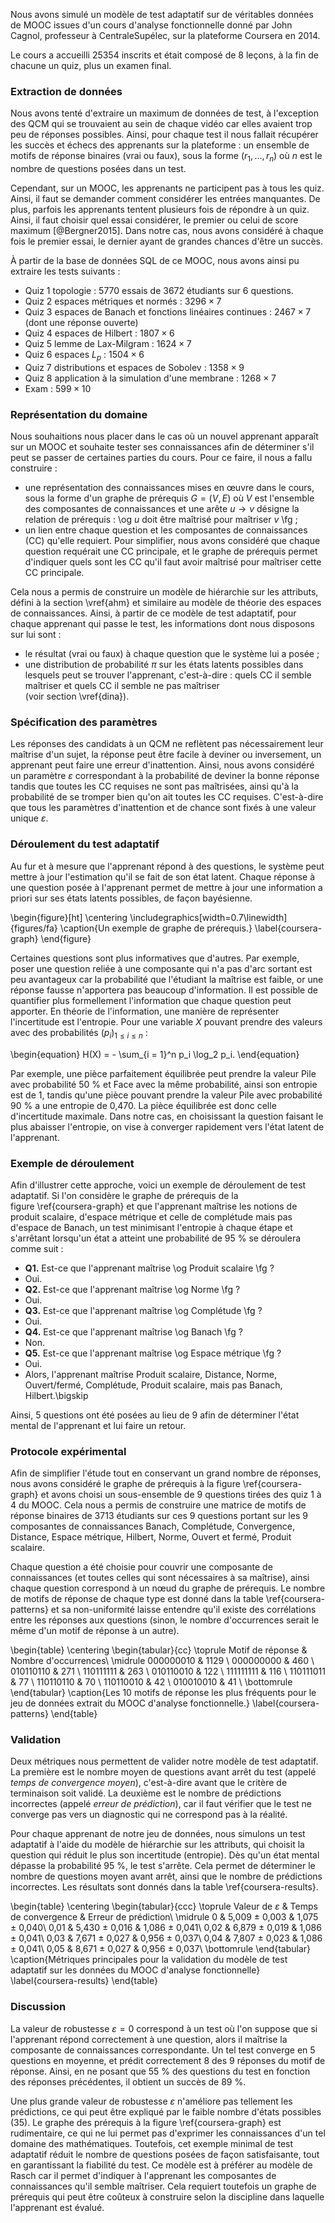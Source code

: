Nous avons simulé un modèle de test adaptatif sur de véritables données de MOOC issues d'un cours d'analyse fonctionnelle donné par John Cagnol, professeur à CentraleSupélec, sur la plateforme Coursera en 2014.

Le cours a accueilli 25354 inscrits et était composé de 8 leçons, à la fin de chacune un quiz, plus un examen final.

### Extraction de données

Nous avons tenté d'extraire un maximum de données de test, à l'exception des QCM qui se trouvaient au sein de chaque vidéo car elles avaient trop peu de réponses possibles. Ainsi, pour chaque test il nous fallait récupérer les succès et échecs des apprenants sur la plateforme : un ensemble de motifs de réponse binaires (vrai ou faux), sous la forme $(r_1, \ldots, r_n)$ où $n$ est le nombre de questions posées dans un test.

Cependant, sur un MOOC, les apprenants ne participent pas à tous les quiz. Ainsi, il faut se demander comment considérer les entrées manquantes. De plus, parfois les apprenants tentent plusieurs fois de répondre à un quiz. Ainsi, il faut choisir quel essai considérer, le premier ou celui de score maximum [@Bergner2015]. Dans notre cas, nous avons considéré à chaque fois le premier essai, le dernier ayant de grandes chances d'être un succès.

À partir de la base de données SQL de ce MOOC, nous avons ainsi pu extraire les tests suivants :

- Quiz 1 topologie : 5770 essais de 3672 étudiants sur 6 questions.
- Quiz 2 espaces métriques et normés : $3296 \times 7$
- Quiz 3 espaces de Banach et fonctions linéaires continues : $2467 \times 7$ (dont une réponse ouverte)
- Quiz 4 espaces de Hilbert : $1807 \times 6$
- Quiz 5 lemme de Lax-Milgram : $1624 \times 7$
- Quiz 6 espaces $L_p$ : $1504 \times 6$
- Quiz 7 distributions et espaces de Sobolev : $1358 \times 9$
- Quiz 8 application à la simulation d'une membrane : $1268 \times 7$
- Exam : $599 \times 10$

### Représentation du domaine

Nous souhaitions nous placer dans le cas où un nouvel apprenant apparaît sur un MOOC et souhaite tester ses connaissances afin de déterminer s'il peut se passer de certaines parties du cours. Pour ce faire, il nous a fallu construire :

- une représentation des connaissances mises en œuvre dans le cours, sous la forme d'un graphe de prérequis $G = (V, E)$ où $V$ est l'ensemble des composantes de connaissances et une arête $u \rightarrow v$ désigne la relation de prérequis : \og $u$ doit être maîtrisé pour maîtriser $v$ \fg ;
- un lien entre chaque question et les composantes de connaissances (CC) qu'elle requiert. Pour simplifier, nous avons considéré que chaque question requérait une CC principale, et le graphe de prérequis permet d'indiquer quels sont les CC qu'il faut avoir maîtrisé pour maîtriser cette CC principale.

Cela nous a permis de construire un modèle de hiérarchie sur les attributs, défini à la section \vref{ahm} et similaire au modèle de théorie des espaces de connaissances. Ainsi, à partir de ce modèle de test adaptatif, pour chaque apprenant qui passe le test, les informations dont nous disposons sur lui sont :

- le résultat (vrai ou faux) à chaque question que le système lui a posée ;
- une distribution de probabilité $\pi$ sur les états latents possibles dans lesquels peut se trouver l'apprenant, c'est-à-dire : quels CC il semble maîtriser et quels CC il semble ne pas maîtriser (voir section \vref{dina}).

### Spécification des paramètres

Les réponses des candidats à un QCM ne reflètent pas nécessairement leur maîtrise d'un sujet, la réponse peut être facile à deviner ou inversement, un apprenant peut faire une erreur d'inattention. Ainsi, nous avons considéré un paramètre $\varepsilon$ correspondant à la probabilité de deviner la bonne réponse tandis que toutes les CC requises ne sont pas maîtrisées, ainsi qu'à la probabilité de se tromper bien qu'on ait toutes les CC requises. C'est-à-dire que tous les paramètres d'inattention et de chance sont fixés à une valeur unique $\varepsilon$.

### Déroulement du test adaptatif

Au fur et à mesure que l'apprenant répond à des questions, le système peut mettre à jour l'estimation qu'il se fait de son état latent. Chaque réponse à une question posée à l'apprenant permet de mettre à jour une information a priori sur ses états latents possibles, de façon bayésienne.

\begin{figure}[ht]
\centering
\includegraphics[width=0.7\linewidth]{figures/fa}
\caption{Un exemple de graphe de prérequis.}
\label{coursera-graph}
\end{figure}

Certaines questions sont plus informatives que d'autres. Par exemple, poser une question reliée à une composante qui n'a pas d'arc sortant est peu avantageux car la probabilité que l'étudiant la maîtrise est faible, or une réponse fausse n'apportera pas beaucoup d'information. Il est possible de quantifier plus formellement l'information que chaque question peut apporter. En théorie de l'information, une manière de représenter l'incertitude est l'entropie. Pour une variable $X$ pouvant prendre des valeurs avec des probabilités $(p_i)_{1 \leq i \leq n}$ :

\begin{equation}
H(X) = - \sum_{i = 1}^n p_i \log_2 p_i.
\end{equation}

Par exemple, une pièce parfaitement équilibrée peut prendre la valeur Pile avec probabilité 50 % et Face avec la même probabilité, ainsi son entropie est de 1, tandis qu'une pièce pouvant prendre la valeur Pile avec probabilité 90 % a une entropie de 0,470. La pièce équilibrée est donc celle d'incertitude maximale. Dans notre cas, en choisissant la question faisant le plus abaisser l'entropie, on vise à converger rapidement vers l'état latent de l'apprenant.

### Exemple de déroulement

Afin d'illustrer cette approche, voici un exemple de déroulement de test adaptatif. Si l'on considère le graphe de prérequis de la figure \ref{coursera-graph} et que l'apprenant maîtrise les notions de produit scalaire, d'espace métrique et celle de complétude mais pas d'espace de Banach, un test minimisant l'entropie à chaque étape et s'arrêtant lorsqu'un état a atteint une probabilité de 95 % se déroulera comme suit :

- **Q1.** Est-ce que l'apprenant maîtrise \og Produit scalaire \fg ?
- Oui.
- **Q2.** Est-ce que l'apprenant maîtrise \og Norme \fg ?
- Oui.
- **Q3.** Est-ce que l'apprenant maîtrise \og Complétude \fg ?
- Oui.
- **Q4.** Est-ce que l'apprenant maîtrise \og Banach \fg ?
- Non.
- **Q5.** Est-ce que l'apprenant maîtrise \og Espace métrique \fg ?
- Oui.
- Alors, l'apprenant maîtrise Produit scalaire, Distance, Norme, Ouvert/fermé, Complétude, Produit scalaire, mais pas Banach, Hilbert.\bigskip

Ainsi, 5 questions ont été posées au lieu de 9 afin de déterminer l'état mental de l'apprenant et lui faire un retour.

### Protocole expérimental

Afin de simplifier l'étude tout en conservant un grand nombre de réponses, nous avons considéré le graphe de prérequis à la figure \ref{coursera-graph} et avons choisi un sous-ensemble de 9 questions tirées des quiz 1 à 4 du MOOC. Cela nous a permis de construire une matrice de motifs de réponse binaires de 3713 étudiants sur ces 9 questions portant sur les 9 composantes de connaissances Banach, Complétude, Convergence, Distance, Espace métrique, Hilbert, Norme, Ouvert et fermé, Produit scalaire.

Chaque question a été choisie pour couvrir une composante de connaissances (et toutes celles qui sont nécessaires à sa maîtrise), ainsi chaque question correspond à un nœud du graphe de prérequis. Le nombre de motifs de réponse de chaque type est donné dans la table \ref{coursera-patterns} et sa non-uniformité laisse entendre qu'il existe des corrélations entre les réponses aux questions (sinon, le nombre d'occurrences serait le même d'un motif de réponse à un autre).

\begin{table}
\centering
\begin{tabular}{cc} \toprule
Motif de réponse & Nombre d'occurrences\\ \midrule
000000010 & 1129 \\
000000000 & 460 \\
010110110 & 271 \\
110111111 & 263 \\
010110010 & 122 \\
111111111 & 116 \\
110111011 & 77 \\
110110110 & 70 \\
110110010 & 42 \\
010010010 & 41 \\ \bottomrule
\end{tabular}
\caption{Les 10 motifs de réponse les plus fréquents pour le jeu de données extrait du MOOC d'analyse fonctionnelle.}
\label{coursera-patterns}
\end{table}

### Validation

Deux métriques nous permettent de valider notre modèle de test adaptatif. La première est le nombre moyen de questions avant arrêt du test (appelé *temps de convergence moyen*), c'est-à-dire avant que le critère de terminaison soit validé. La deuxième est le nombre de prédictions incorrectes (appelé *erreur de prédiction*), car il faut vérifier que le test ne converge pas vers un diagnostic qui ne correspond pas à la réalité.

Pour chaque apprenant de notre jeu de données, nous simulons un test adaptatif à l'aide du modèle de hiérarchie sur les attributs, qui choisit la question qui réduit le plus son incertitude (entropie). Dès qu'un état mental dépasse la probabilité 95 %, le test s'arrête. Cela permet de déterminer le nombre de questions moyen avant arrêt, ainsi que le nombre de prédictions incorrectes. Les résultats sont donnés dans la table \ref{coursera-results}.

\begin{table}
\centering
\begin{tabular}{ccc} \toprule
Valeur de $\varepsilon$ & Temps de convergence & Erreur de prédiction\\ \midrule
0 & 5,009 $\pm$ 0,003 & 1,075 $\pm$ 0,040\\
0,01 & 5,430 $\pm$ 0,016 & 1,086 $\pm$ 0,041\\
0,02 & 6,879 $\pm$ 0,019 & 1,086 $\pm$ 0,041\\
0,03 & 7,671 $\pm$ 0,027 & 0,956 $\pm$ 0,037\\
0,04 & 7,807 $\pm$ 0,023 & 1,086 $\pm$ 0,041\\
0,05 & 8,671 $\pm$ 0,027 & 0,956 $\pm$ 0,037\\ \bottomrule
\end{tabular}
\caption{Métriques principales pour la validation du modèle de test adaptatif sur les données du MOOC d'analyse fonctionnelle}
\label{coursera-results}
\end{table}

### Discussion

La valeur de robustesse $\varepsilon = 0$ correspond à un test où l'on suppose que si l'apprenant répond correctement à une question, alors il maîtrise la composante de connaissances correspondante. Un tel test converge en 5 questions en moyenne, et prédit correctement 8 des 9 réponses du motif de réponse. Ainsi, en ne posant que 55 % des questions du test en fonction des réponses précédentes, il obtient un succès de 89 %.

Une plus grande valeur de robustesse $\varepsilon$ n'améliore pas tellement les prédictions, ce qui peut être expliqué par le faible nombre d'états possibles (35). Le graphe des prérequis à la figure \ref{coursera-graph} est rudimentaire, ce qui ne lui permet pas d'exprimer les connaissances d'un tel domaine des mathématiques. Toutefois, cet exemple minimal de test adaptatif réduit le nombre de questions posées de façon satisfaisante, tout en garantissant la fiabilité du test. Ce modèle est à préférer au modèle de Rasch car il permet d'indiquer à l'apprenant les composantes de connaissances qu'il semble maîtriser. Cela requiert toutefois un graphe de prérequis qui peut être coûteux à construire selon la discipline dans laquelle l'apprenant est évalué.
